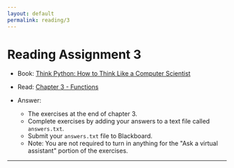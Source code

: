 ```yaml
---
layout: default
permalink: reading/3
---
```


# Reading Assignment 3
* Book: [Think Python: How to Think Like a Computer Scientist](https://allendowney.github.io/ThinkPython/)
* Read: [Chapter 3 - Functions](https://colab.research.google.com/github/AllenDowney/ThinkPython/blob/v3/chapters/chap03.ipynb)

* Answer: 
    - The exercises at the end of chapter 3. 
    - Complete exercises by adding your answers to a text file called `answers.txt`. 
    - Submit your `answers.txt` file to Blackboard.
    - Note: You are not required to turn in anything for the "Ask a virtual assistant" portion of the exercises.

___




  
